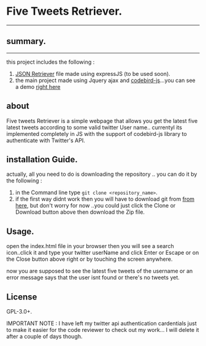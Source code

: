 # Five Tweets Retriever.
<hr>

## summary.
<hr>
this project includes the following :

1. [JSON Retriever](https://github.com/Ahmed-Ayman/FiveTweetsRetriver/blob/master/tweetsJson.js) file made using expressJS  (to be used soon).
2. the main project made using Jquery ajax and [codebird-js](https://github.com/jublonet/codebird-js
)...you can see a demo [right here](ahmed-ayman.github.io/GetTwitter)

## about

Five tweets Retriever is a simple webpage that allows you get the latest five latest tweets according to some valid twitter User name.. currentyl its implemented completely in JS with the support of codebird-js library to authenticate with Twitter's API.


## installation Guide.

actually, all you need to do is downloading the repository .. you can do it by the following :

1. in the Command line type `git clone <repository_name>`.
2. if the first way didnt work then you will have to download git from [from here](https://git-scm.com/), but don't worry for now ..you could just click the Clone or Download button above then download the Zip file.


## Usage.

open the index.html file in your browser then you will see a search icon..click it and type your twitter userName and  click Enter or Escape or on the Close button above right or by touching the screen anywhere.

now you are supposed to see the latest five tweets of the username or an error message says that the user isnt found or there's no tweets yet.
## License  
GPL-3.0+.

IMPORTANT NOTE : I have left my twitter api authentication cardentials just to make it easier for the code reviewer to check out my work... I will delete it after a couple of days though.
